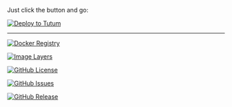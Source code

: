 Just click the button and go:

[![Deploy to Tutum](https://s.tutum.co/deploy-to-tutum.svg)](https://dashboard.tutum.co/stack/deploy/)

---

[![Docker Registry](https://img.shields.io/docker/pulls/chourobin/docker-kong)](https://registry.hub.docker.com/u/chourobin/docker-kong)

[![Image Layers](https://badge.imagelayers.io/chourobin/docker-kong)](https://imagelayers.io/?images=chourobin/docker-kong:latest 'Get your own badge on imagelayers.io')

[![GitHub License](https://img.shields.io/github/license/chourobin/docker-kong.svg)](https://raw.githubusercontent.com/chourobin/docker-kong/master/LICENSE)

[![GitHub Issues](https://img.shields.io/github/issues/chourobin/docker-kong.svg)](https://github.com/chourobin/docker-kong/issues)

[![GitHub Release](https://img.shields.io/github/release/chourobin/docker-kong.svg)](https://github.com/chourobin/docker-kong)
